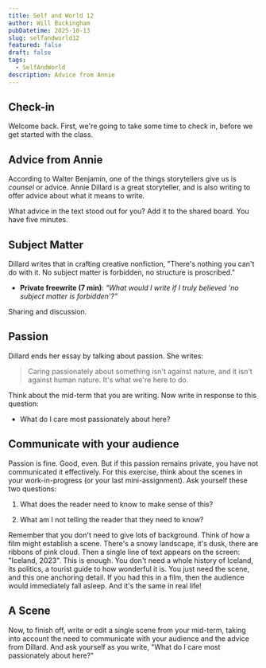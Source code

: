 ```yaml
---
title: Self and World 12
author: Will Buckingham
pubDatetime: 2025-10-13
slug: selfandworld12
featured: false
draft: false
tags:
  - SelfAndWorld
description: Advice from Annie
---
```

## Check-in

Welcome back. First, we're going to take some time to check in, before we get started with the class.

## Advice from Annie

According to Walter Benjamin, one of the things storytellers give us is _counsel_ or advice. Annie Dillard is a great storyteller, and is also writing to offer advice about what it means to write.

What advice in the text stood out for you? Add it to the shared board. You have five minutes.

## Subject Matter

Dillard writes that in crafting creative nonfiction, "There's nothing you can't do with it. No subject matter is forbidden, no structure is proscribed."

*   **Private freewrite (7 min)**: _"What would I write if I truly believed 'no subject matter is forbidden'?"_
    

Sharing and discussion.

## Passion

Dillard ends her essay by talking about passion. She writes:

> Caring passionately about something isn't against nature, and it isn't against human nature. It's what we're here to do.

Think about the mid-term that you are writing. Now write in response to this question:

*   What do I care most passionately about here?
    

## Communicate with your audience

Passion is fine. Good, even. But if this passion remains private, you have not communicated it effectively. For this exercise, think about the scenes in your work-in-progress (or your last mini-assignment). Ask yourself these two questions:

1.  What does the reader need to know to make sense of this?
    
2.  What am I not telling the reader that they need to know?
    

Remember that you don't need to give lots of background. Think of how a film might establish a scene. There's a snowy landscape, it's dusk, there are ribbons of pink cloud. Then a single line of text appears on the screen: "Iceland, 2023". This is enough. You don't need a whole history of Iceland, its politics, a tourist guide to how wonderful it is. You just need the scene, and this one anchoring detail. If you had this in a film, then the audience would immediately fall asleep. And it's the same in real life!

## A Scene

Now, to finish off, write or edit a single scene from your mid-term, taking into account the need to communicate with your audience and the advice from Dillard. And ask yourself as you write, "What do I care most passionately about here?"